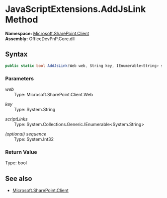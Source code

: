 # JavaScriptExtensions.AddJsLink Method  
  

**Namespace:** [Microsoft.SharePoint.Client](Microsoft.SharePoint.Client.md)  
**Assembly:** OfficeDevPnP.Core.dll  
## Syntax
```C#
public static bool AddJsLink(Web web, String key, IEnumerable<String> scriptLinks, Int32 sequence)
```
### Parameters
*web*  
&emsp;&emsp;Type: Microsoft.SharePoint.Client.Web  

*key*  
&emsp;&emsp;Type: System.String  

*scriptLinks*  
&emsp;&emsp;Type: System.Collections.Generic.IEnumerable<System.String>  

*(optional) sequence*  
&emsp;&emsp;Type: System.Int32  

### Return Value
Type: bool  

## See also
- [Microsoft.SharePoint.Client](Microsoft.SharePoint.Client.md)
